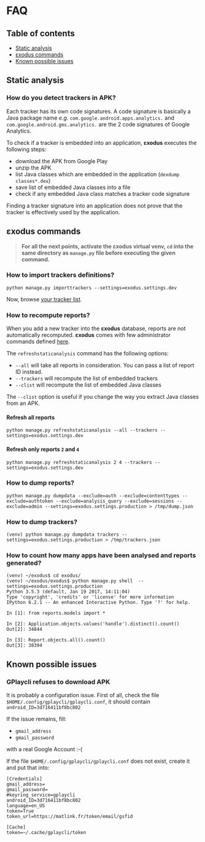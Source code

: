 # FAQ

## Table of contents

- [Static analysis](#static-analysis)
- [εxodus commands](#εxodus-commands)
- [Known possible issues](#known-possible-issues)

## Static analysis

### How do you detect trackers in APK?

Each tracker has its own code signatures. A code signature is basically a Java package name *e.g.* `com.google.android.apps.analytics.` and `com.google.android.gms.analytics.` are the 2 code signatures of Google Analytics.

To check if a tracker is embedded into an application, **εxodus** executes the following steps:

- download the APK from Google Play
- unzip the APK
- list Java classes which are embedded in the application (`dexdump classes*.dex`)
- save list of embedded Java classes into a file
- check if any embedded Java class matches a tracker code signature

Finding a tracker signature into an application does not prove that the tracker is effectively used by the application.

## εxodus commands

> **For all the next points, activate the εxodus virtual venv, `cd` into the same directory as `manage.py` file before executing the given command.**

### How to import trackers definitions?

```
python manage.py importtrackers --settings=exodus.settings.dev
```

Now, browse [your tracker list](http://localhost:8000/trackers/).

### How to recompute reports?

When you add a new tracker into the **εxodus** database, reports are not automatically recomputed. **εxodus** comes with few administrator commands defined [here](https://github.com/Exodus-Privacy/exodus/tree/v1/exodus/reports/management/commands).

The `refreshstaticanalysis` command has the following options:

- `--all` will take all reports in consideration. You can pass a list of report ID instead.
- `--trackers` will recompute the list of embedded trackers
- `--clist` will recompute the list of embedded Java classes

The `--clist` option is useful if you change the way you extract Java classes from an APK.

#### Refresh all reports

```
python manage.py refreshstaticanalysis --all --trackers --settings=exodus.settings.dev
```

#### Refresh only reports `2` and `4`

```
python manage.py refreshstaticanalysis 2 4 --trackers --settings=exodus.settings.dev
```

### How to dump reports?

```
python manage.py dumpdata --exclude=auth --exclude=contenttypes --exclude=authtoken --exclude=analysis_query --exclude=sessions --exclude=admin --settings=exodus.settings.production > /tmp/dump.json
```

### How to dump trackers?

```
(venv) python manage.py dumpdata trackers --settings=exodus.settings.production > /tmp/trackers.json
```

### How to count how many apps have been analysed and reports generated?

```
(venv) ~/exodus$ cd exodus/
(venv) ~/exodus/exodus$ python manage.py shell  --settings=exodus.settings.production
Python 3.5.3 (default, Jan 19 2017, 14:11:04)
Type 'copyright', 'credits' or 'license' for more information
IPython 6.2.1 -- An enhanced Interactive Python. Type '?' for help.

In [1]: from reports.models import *

In [2]: Application.objects.values('handle').distinct().count()
Out[2]: 34844

In [3]: Report.objects.all().count()
Out[3]: 38394
```

## Known possible issues

### GPlaycli refuses to download APK

It is probably a configuration issue. First of all, check the file `$HOME/.config/gplaycli/gplaycli.conf`, it should contain `android_ID=3d716411bf8bc802`

 If the issue remains, fill:

- `gmail_address`
- `gmail_password`

with a real Google Account :-(

If the file `$HOME/.config/gplaycli/gplaycli.conf` does not exist, create it and put that into:

```
[Credentials]
gmail_address=
gmail_password=
#keyring_service=gplaycli
android_ID=3d716411bf8bc802
language=en_US
token=True
token_url=https://matlink.fr/token/email/gsfid

[Cache]
token=~/.cache/gplaycli/token
```
